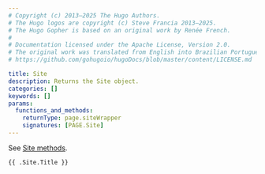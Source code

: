 ```yaml
---
# Copyright (c) 2013–2025 The Hugo Authors.
# The Hugo logos are copyright (c) Steve Francia 2013–2025.
# The Hugo Gopher is based on an original work by Renée French.
#
# Documentation licensed under the Apache License, Version 2.0.
# The original work was translated from English into Brazilian Portuguese.
# https://github.com/gohugoio/hugoDocs/blob/master/content/LICENSE.md

title: Site
description: Returns the Site object.
categories: []
keywords: []
params:
  functions_and_methods:
    returnType: page.siteWrapper
    signatures: [PAGE.Site]
---
```


See [Site methods].

[Site methods]: /methods/site/

```go-html-template
{{ .Site.Title }}
```
